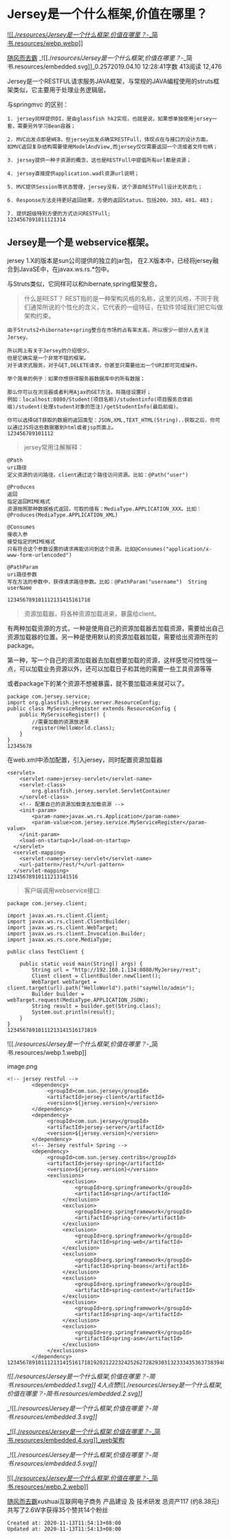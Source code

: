 
# Jersey是一个什么框架,价值在哪里？

[![[./_resources/Jersey是一个什么框架,价值在哪里？_-_简书.resources/webp.webp]]](https://www.jianshu.com/u/0200b1f7befa)

[随风而去霸](https://www.jianshu.com/u/0200b1f7befa)
_![[./_resources/Jersey是一个什么框架,价值在哪里？_-_简书.resources/embedded.svg]]_0.2572019.04.10 12:28:41字数 413阅读 12,476

Jersey是一个RESTFUL请求服务JAVA框架，与常规的JAVA编程使用的struts框架类似，它主要用于处理业务逻辑层。

与springmvc 的区别：

    1. jersey同样提供DI，是由glassfish hk2实现，也就是说，如果想单独使用jersey一套，需要另外学习Bean容器；
    
    2. MVC出发点即是WEB，但jersey出发点确实RESTFull，体现点在与接口的设计方面，
    如MVC返回复杂结构需要使用ModelAndView,而jersey仅仅需要返回一个流或者文件句柄；
    
    3. jersey提供一种子资源的概念，这也是RESTFull中提倡所有url都是资源；
    
    4. jersey直接提供application.wadl资源url说明；
    
    5. MVC提供Session等状态管理，jersey没有，这个源自RESTFull设计无状态化；
    
    6. Response方法支持更好返回结果，方便的返回Status，包括200，303，401，403；
    
    7. 提供超级特别方便的方式访问RESTFull;
    1234567891011121314

## Jersey是一个是 webservice框架。

jersey
1.X的版本是sun公司提供的独立的jar包，
在2.X版本中，已经将jersey融合到JavaSE中，在javax.ws.rs.\*包中。

与Struts类似，它同样可以和hibernate,spring框架整合。

> 什么是REST？
> REST指的是一种架构风格的名称，这里的风格，不同于我们通常所说的个性化的含义，它代表的一组特征，在软件领域我们把它叫做架构约束。

    由于Struts2+hibernate+spring整合在市场的占有率太高，所以很少一部分人去关注Jersey。
    
    所以网上有关于Jersey的介绍很少。
    但是它确实是一个非常不错的框架。
    对于请求式服务，对于GET,DELETE请求，你甚至只需要给出一个URI即可完成操作。
    
    举个简单的例子：如果你想获得服务器数据库中的所有数据；
    
    那么你可以在浏览器或者利用Ajax的GET方法，将路径设置好；
    例如：localhost:8080/Student(项目名称)/studentinfo(项目服务总体前缀)/student(处理student对象的签注)/getStudentInfo(最后前缀)。
    
    你可以选择GET获取的数据的返回类型：JSON,XML,TEXT_HTML(String)..获取之后，你可以通过JS将这些数据塞到html或者jsp页面上。
    123456789101112

> jersey常用注解解释：

    @Path
    uri路径
    定义资源的访问路径，client通过这个路径访问资源。比如：@Path("user")
    
    @Produces
    返回
    指定返回MIME格式
    资源按照那种数据格式返回，可取的值有：MediaType.APPLICATION_XXX。比如：@Produces(MediaType.APPLICATION_XML)
    
    @Consumes
    接收入参
    接受指定的MIME格式
    只有符合这个参数设置的请求再能访问到这个资源。比如@Consumes("application/x-www-form-urlencoded")
    
    @PathParam
    uri路径参数
    写在方法的参数中，获得请求路径参数。比如：@PathParam("username")  String userName
    
    123456789101112131415161718

> 资源加载器，将各种资源加载进来，暴露给client。

有两种加载资源的方式，一种是使用自己的资源加载器去加载资源，需要给出自己资源加载器的位置。另一种是使用默认的资源加载器加载，需要给出资源所在的package。

第一种，写一个自己的资源加载器去加载想要加载的资源，这样感觉可控性强一点，可以加载业务资源以外，还可以加载日子和其他的需要一些工具资源等等

或者package下的某个资源不想被暴露，就不要加载进来就可以了。

    package com.jersey.service;
    import org.glassfish.jersey.server.ResourceConfig;
    public class MyServiceRegister extends ResourceConfig {
        public MyServiceRegister() {
            //需要加载的资源放进来
            register(HelloWorld.class);
        }
    }
    12345678

在web.xml中添加配置，引入jersey，同时配置资源加载器

    <servlet>
        <servlet-name>jersey-servlet</servlet-name>
        <servlet-class>
            org.glassfish.jersey.servlet.ServletContainer
        </servlet-class>
        <!-- 配置自己的资源加载类去加载资源 -->
        <init-param>
            <param-name>javax.ws.rs.Application</param-name>
            <param-value>com.jersey.service.MyServiceRegister</param-value>
        </init-param>
        <load-on-startup>1</load-on-startup>
      </servlet>
      <servlet-mapping>
        <servlet-name>jersey-servlet</servlet-name>
        <url-pattern>/rest/*</url-pattern>
      </servlet-mapping>
    12345678910111213141516

> 客户端调用webservice接口:

    package com.jersey.client;
     
    import javax.ws.rs.client.Client;
    import javax.ws.rs.client.ClientBuilder;
    import javax.ws.rs.client.WebTarget;
    import javax.ws.rs.client.Invocation.Builder;
    import javax.ws.rs.core.MediaType;
     
    public class TestClient {
     
        public static void main(String[] args) {
            String url = "http://192.168.1.134:8080/MyJersey/rest";
            Client client = ClientBuilder.newClient();
            WebTarget webTarget = client.target(url).path("HelloWorld").path("sayHello/admin");
            Builder builder = webTarget.request(MediaType.APPLICATION_JSON);
            String result = builder.get(String.class);
            System.out.println(result);
        }
    }
    12345678910111213141516171819

![[./_resources/Jersey是一个什么框架,价值在哪里？_-_简书.resources/webp.1.webp]]

image.png

    <!-- jersey restful -->
            <dependency>
                 <groupId>com.sun.jersey</groupId>
                 <artifactId>jersey-client</artifactId>
                 <version>${jersey.version}</version>
            </dependency>
            <dependency>
                 <groupId>com.sun.jersey</groupId>
                 <artifactId>jersey-server</artifactId>
                 <version>${jersey.version}</version>
            </dependency>
            <!-- Jersey restful+ Spring -->
            <dependency>
                 <groupId>com.sun.jersey.contribs</groupId>
                 <artifactId>jersey-spring</artifactId>
                 <version>${jersey.version}</version>
                 <exclusions>
                      <exclusion>
                          <groupId>org.springframework</groupId>
                          <artifactId>spring</artifactId>
                      </exclusion>
                      <exclusion>
                          <groupId>org.springframework</groupId>
                          <artifactId>spring-core</artifactId>
                      </exclusion>
                      <exclusion>
                          <groupId>org.springframework</groupId>
                          <artifactId>spring-web</artifactId>
                      </exclusion>
                      <exclusion>
                          <groupId>org.springframework</groupId>
                          <artifactId>spring-beans</artifactId>
                      </exclusion>
                      <exclusion>
                          <groupId>org.springframework</groupId>
                          <artifactId>spring-context</artifactId>
                      </exclusion>
                      <exclusion>
                          <groupId>org.springframework</groupId>
                          <artifactId>spring-aop</artifactId>
                      </exclusion>
                      <exclusion>
                          <groupId>org.springframework</groupId>
                          <artifactId>spring-asm</artifactId>
                      </exclusion>
                 </exclusions>
            </dependency>
    1234567891011121314151617181920212223242526272829303132333435363738394041424344454647

_![[./_resources/Jersey是一个什么框架,价值在哪里？_-_简书.resources/embedded.1.svg]]_
4人点赞_![[./_resources/Jersey是一个什么框架,价值在哪里？_-_简书.resources/embedded.2.svg]]_

_![[./_resources/Jersey是一个什么框架,价值在哪里？_-_简书.resources/embedded.3.svg]]_

[_![[./_resources/Jersey是一个什么框架,价值在哪里？_-_简书.resources/embedded.4.svg]]_web架构](https://www.jianshu.com/nb/35750979)

_![[./_resources/Jersey是一个什么框架,价值在哪里？_-_简书.resources/embedded.5.svg]]_

[![[./_resources/Jersey是一个什么框架,价值在哪里？_-_简书.resources/webp.2.webp]]](https://www.jianshu.com/u/0200b1f7befa)

[随风而去霸](https://www.jianshu.com/u/0200b1f7befa)xushuai互联网电子商务 产品建设 及 技术研发
总资产117 (约8.38元)共写了2.6W字获得35个赞共14个粉丝

    Created at: 2020-11-13T11:54:13+08:00
    Updated at: 2020-11-13T11:54:13+08:00

